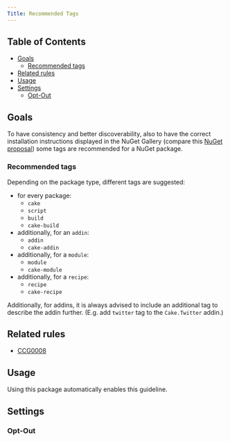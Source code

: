 ```yaml
---
Title: Recommended Tags
---
```


<!-- START doctoc generated TOC please keep comment here to allow auto update -->
<!-- DON'T EDIT THIS SECTION, INSTEAD RE-RUN doctoc TO UPDATE -->
## Table of Contents

- [Goals](#goals)
  - [Recommended tags](#recommended-tags)
- [Related rules](#related-rules)
- [Usage](#usage)
- [Settings](#settings)
  - [Opt-Out](#opt-out)

<!-- END doctoc generated TOC please keep comment here to allow auto update -->

## Goals

To have consistency and better discoverability, also to have the correct installation instructions
displayed in the NuGet Gallery (compare this [NuGet proposal](https://github.com/NuGet/NuGetGallery/issues/8381)) some tags are recommended for a NuGet package.

<!-- TODO: We should link the cakebuild.net - blog post, when that feature is released!! -->

### Recommended tags

Depending on the package type, different tags are suggested:

* for every package:
  * `cake`
  * `script`
  * `build`
  * `cake-build`
* additionally, for an `addin`:
  * `addin`
  * `cake-addin`
* additionally, for a `module`:
  * `module`
  * `cake-module`
* additionally, for a `recipe`:
  * `recipe`
  * `cake-recipe`

Additionally, for addins, it is always advised to include an additional tag to describe the
addin further. (E.g. add `twitter` tag to the `Cake.Twitter` addin.)

## Related rules

 * [CCG0008](../rules/ccg0008)

## Usage

Using this package automatically enables this guideline.

## Settings

### Opt-Out

<?! Include "../settings/fragments/OmitRecommendedTag.md" /?>
